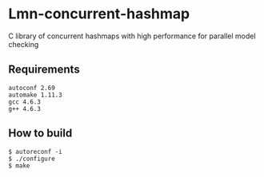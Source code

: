 Lmn-concurrent-hashmap
===========

C library of concurrent hashmaps with high performance for parallel model checking

## Requirements
    
    autoconf 2.69
    automake 1.11.3
    gcc 4.6.3
    g++ 4.6.3 

## How to build
    
    $ autoreconf -i
    $ ./configure
    $ make

